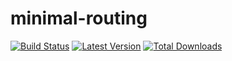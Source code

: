 # minimal-routing

[![Build Status](https://travis-ci.org/judus/minimal-routing.svg?branch=master)](https://travis-ci.org/judus/minimal-routing)
[![Latest Version](http://img.shields.io/packagist/v/minimal/routing.svg)](https://packagist.org/packages/minimal/routing)
[![Total Downloads](https://img.shields.io/packagist/dt/minimal/routing.svg)](https://packagist.org/packages/minimal/routing)

